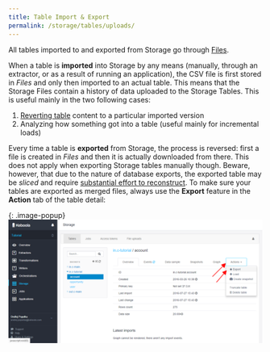 ```yaml
---
title: Table Import & Export
permalink: /storage/tables/uploads/
---
```


All tables imported to and exported from Storage go through [Files](/storage/file-uploads/).

When a table is **imported** into Storage by any means (manually, through an extractor, or as a result of running an application),
the CSV file is first stored in *Files* and only then imported to an actual table. This means that the Storage Files contain a 
history of data uploaded to the Storage Tables. This is useful mainly in the two following cases:

1. [Reverting table](/storage/tables/#events) content to a particular imported version
2. Analyzing how something got into a table (useful mainly for incremental loads)

Every time a table is **exported** from Storage, the process is reversed: first a file is
created in *Files* and then it is actually downloaded from there. This does not apply when exporting
Storage tables manually though.
Beware, however, that due to the nature of database exports, the exported table may be *sliced* and require
[substantial effort to reconstruct](http://developers.keboola.com/integrate/storage/api/import-export/#working-with-sliced-files).
To make sure your tables are exported as merged files, always use the **Export** feature in 
the **Action** tab of the table detail:

{: .image-popup}
![Screenshot - Export table](/storage/tables/table-export.png)
